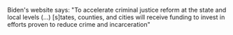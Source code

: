 Biden's website says: "To accelerate criminal justice reform at the state and local levels (...) [s]tates, counties, and cities will receive funding to invest in efforts proven to reduce crime and incarceration"